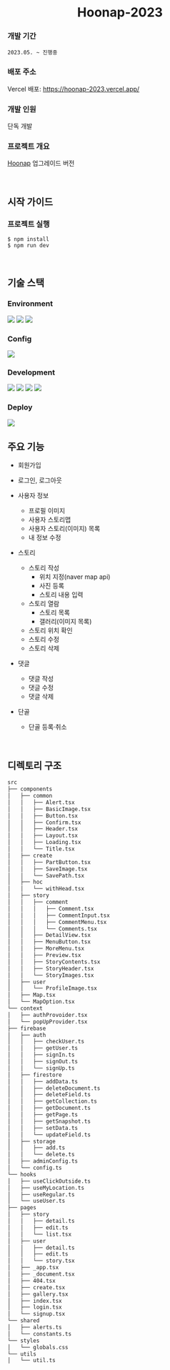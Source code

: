 <h1 align="center">Hoonap-2023</h1>

### 개발 기간

    2023.05. ~ 진행중

### 배포 주소

Vercel 배포: https://hoonap-2023.vercel.app/

### 개발 인원

단독 개발

### 프로젝트 개요

[Hoonap](https://github.com/By-hoon/Hoonap) 업그레이드 버전

<br>

## 시작 가이드

### 프로젝트 실행

    $ npm install
    $ npm run dev

<br>

## 기술 스택

### Environment

<img src="https://img.shields.io/badge/Visual studio code-007ACC?style=for-the-badge&logo=Visual studio code&logoColor=white">
<img src="https://img.shields.io/badge/git-F05032?style=for-the-badge&logo=git&logoColor=white">
<img src="https://img.shields.io/badge/github-181717?style=for-the-badge&logo=github&logoColor=white">

### Config

<img src="https://img.shields.io/badge/npm-CB3837?style=for-the-badge&logo=npm&logoColor=white">

### Development

<img src="https://img.shields.io/badge/Typescript-3178C6?style=for-the-badge&logo=Typescript&logoColor=white">
<img src="https://img.shields.io/badge/React-000000?style=for-the-badge&logo=React&logoColor=61DAFB">
<img src="https://img.shields.io/badge/Next.js-000000?style=for-the-badge&logo=Next.js&logoColor=white">
<img src="https://img.shields.io/badge/Tailwind css-06B6D4?style=for-the-badge&logo=tailwindcss&logoColor=white">

### Deploy

<img src="https://img.shields.io/badge/vercel-000000?style=for-the-badge&logo=vercel&logoColor=white">

<br>

## 주요 기능

- 회원가입
- 로그인, 로그아웃

- 사용자 정보

  - 프로필 이미지
  - 사용자 스토리맵
  - 사용자 스토리(이미지) 목록
  - 내 정보 수정

- 스토리

  - 스토리 작성
    - 위치 지정(naver map api)
    - 사진 등록
    - 스토리 내용 입력
  - 스토리 열람
    - 스토리 목록
    - 갤러리(이미지 목록)
  - 스토리 위치 확인
  - 스토리 수정
  - 스토리 삭제

- 댓글

  - 댓글 작성
  - 댓글 수정
  - 댓글 삭제

- 단골
  - 단골 등록·취소

<br>

## 디렉토리 구조

```bash
src
├── components
│   ├── common
│   │   ├── Alert.tsx
│   │   ├── BasicImage.tsx
│   │   ├── Button.tsx
│   │   ├── Confirm.tsx
│   │   ├── Header.tsx
│   │   ├── Layout.tsx
│   │   ├── Loading.tsx
│   │   └── Title.tsx
│   ├── create
│   │   ├── PartButton.tsx
│   │   ├── SaveImage.tsx
│   │   └── SavePath.tsx
│   ├── hoc
│   │   └── withHead.tsx
│   ├── story
│   │   ├── comment
│   │   │   ├── Comment.tsx
│   │   │   ├── CommentInput.tsx
│   │   │   ├── CommentMenu.tsx
│   │   │   └── Comments.tsx
│   │   ├── DetailView.tsx
│   │   ├── MenuButton.tsx
│   │   ├── MoreMenu.tsx
│   │   ├── Preview.tsx
│   │   ├── StoryContents.tsx
│   │   ├── StoryHeader.tsx
│   │   └── StoryImages.tsx
│   ├── user
│   │   └── ProfileImage.tsx
│   ├── Map.tsx
│   └── MapOption.tsx
└── context
│   ├── authProvoider.tsx
│   └── popUpProvider.tsx
├── firebase
│   ├── auth
│   │   ├── checkUser.ts
│   │   ├── getUser.ts
│   │   ├── signIn.ts
│   │   ├── signOut.ts
│   │   └── signUp.ts
│   ├── firestore
│   │   ├── addData.ts
│   │   ├── deleteDocument.ts
│   │   ├── deleteField.ts
│   │   ├── getCollection.ts
│   │   ├── getDocument.ts
│   │   ├── getPage.ts
│   │   ├── getSnapshot.ts
│   │   ├── setData.ts
│   │   └── updateField.ts
│   ├── storage
│   │   ├── add.ts
│   │   └── delete.ts
│   ├── adminConfig.ts
│   └── config.ts
└── hooks
│   ├── useClickOutside.ts
│   ├── useMyLocation.ts
│   ├── useRegular.ts
│   └── useUser.ts
├── pages
│   ├── story
│   │   ├── detail.ts
│   │   ├── edit.ts
│   │   └── list.tsx
│   ├── user
│   │   ├── detail.ts
│   │   ├── edit.ts
│   │   └── story.tsx
│   ├── _app.tsx
│   ├── _document.tsx
│   ├── 404.tsx
│   ├── create.tsx
│   ├── gallery.tsx
│   ├── index.tsx
│   ├── login.tsx
│   └── signup.tsx
└── shared
│   ├── alerts.ts
│   └── constants.ts
└── styles
│   └── globals.css
└── utils
│   └── util.ts
```
